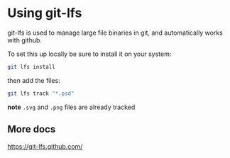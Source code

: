 # Using git-lfs

git-lfs is used to manage large file binaries in git, and automatically works with github.

To set this up locally be sure to install it on your system:

```bash
git lfs install
```

then add the files:

```bash
git lfs track "*.psd"
```

**note** `.svg` and `.png` files are already tracked

## More docs

<https://git-lfs.github.com/>
